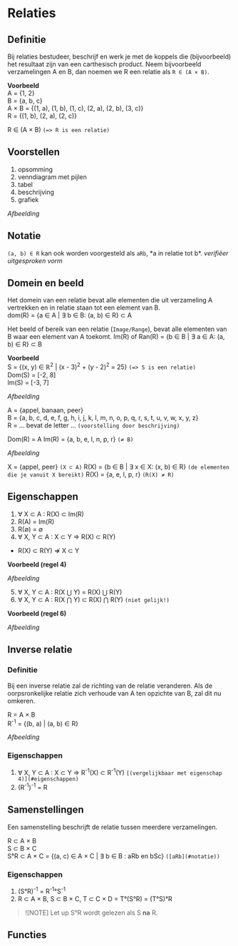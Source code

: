 # Relaties
## Definitie
Bij relaties bestudeer, beschrijf en werk je met de koppels die (bijvoorbeeld) het resultaat zijn van een carthesisch product. Neem bijvoorbeeld verzamelingen A en B, dan noemen we R een relatie als `R ∈ (A × B)`.

**Voorbeeld**  
A = {1, 2}  
B = {a, b, c}  
A × B = {(1, a), (1, b), (1, c), (2, a), (2, b), (3, c)}  
R = {(1, b), (2, a), (2, c)}  

R ∈ (A × B) `(=> R is een relatie)`

## Voorstellen
1. opsomming
2. venndiagram met pijlen
3. tabel
4. beschrijving
5. grafiek

_Afbeelding_

## Notatie 
`(a, b) ∈ R` kan ook worden voorgesteld als `aRb`, \*a in relatie tot b\*. _verifiëer uitgesproken vorm_

## Domein en beeld
Het domein van een relatie bevat alle elementen die uit verzameling A vertrekken en in relatie staan tot een element van B.  
dom(R) = {a ∈ A | ∃ b ∈ B: (a, b) ∈ R} ⊂ A

Het beeld of bereik van een relatie (`Image/Range`), bevat alle elementen van B waar een element van A toekomt.
Im(R) of Ran(R) = {b ∈ B | ∃ a ∈ A: (a, b) ∈ R} ⊂ B

**Voorbeeld**  
S = {(x, y) ∈ ℝ<sup>2</sup> | (x - 3)<sup>2</sup> + (y - 2)<sup>2</sup> = 25} `(=> S is een relatie)`  
Dom(S) = [-2, 8]  
Im(S) = [-3, 7]

_Afbeelding_

A = {appel, banaan, peer}  
B = {a, b, c, d, e, f, g, h, i, j, k, l, m, n, o, p, q, r, s, t, u, v, w, x, y, z}  
R = ... bevat de letter ... `(voorstelling door beschrijving)`

Dom(R) = A
Im(R) = {a, b, e, l, n, p, r} `(≠ B)`

_Afbeelding_

X = {appel, peer} `(X ⊂ A)`
R(X) = {b ∈ B | ∃ x ∈ X: (x, b) ∈ R} `(de elementen die je vanuit X bereikt)`
R(X) = {a, e, l, p, r} `(R(X) ≠ R)`

## Eigenschappen
1. ∀ X ⊂ A : R(X) ⊂ Im(R)
2. R(A) = Im(R)
3. R(∅) = ∅
4. ∀ X, Y ⊂ A : X ⊂ Y ⇒ R(X) ⊂ R(Y)
  - R(X) ⊂ R(Y) ⇏ X ⊂ Y

**Voorbeeld (regel 4)**

_Afbeelding_

5. ∀ X, Y ⊂ A : R(X ⋃ Y) = R(X) ⋃ R(Y)
6. ∀ X, Y ⊂ A : R(X ⋂ Y) ⊂ R(X) ⋂ R(Y) `(niet gelijk!)` 

**Voorbeeld (regel 6)**

_Afbeelding_

## Inverse relatie
### Definitie
Bij een inverse relatie zal de richting van de relatie veranderen. Als de oorpsronkelijke relatie zich verhoude van A ten opzichte van B, zal dit nu omkeren.

R = A × B  
R<sup>-1</sup> = {(b, a) | (a, b) ∈ R}

_Afbeelding_

### Eigenschappen
1. ∀ X, Y ⊂ A : X ⊂ Y ⇒ R<sup>-1</sup>(X) ⊂ R<sup>-1</sup>(Y) `[(vergelijkbaar met eigenschap 4)](#eigenschappen)`
2. (R<sup>-1</sup>)<sup>-1</sup> = R

## Samenstellingen
Een samenstelling beschrijft de relatie tussen meerdere verzamelingen.

R ⊂ A × B  
S ⊂ B × C  
S°R ⊂ A × C = {(a, c) ∈ A × C | ∃ b ∈ B : aRb en bSc} `([aRb](#notatie))`

### Eigenschappen
1. (S°R)<sup>-1</sup> = R<sup>-1</sup>°S<sup>-1</sup>
2. R ⊂ A × B, S ⊂ B × C, T ⊂ C × D = T°(S°R) = (T°S)°R

> ![NOTE]
> Let up S°R wordt gelezen als S __na__ R.

## Functies